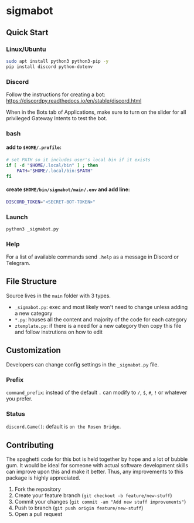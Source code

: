 # sigmabot

## Quick Start

### Linux/Ubuntu

```bash
sudo apt install python3 python3-pip -y
pip install discord python-dotenv
```

### Discord

Follow the instructions for creating a bot: https://discordpy.readthedocs.io/en/stable/discord.html

When in the Bots tab of Applications, make sure to turn on the slider for all privileged Gateway Intents to test the bot.

### bash

#### add to `$HOME/.profile`:

```bash
# set PATH so it includes user's local bin if it exists
if [ -d "$HOME/.local/bin" ] ; then
    PATH="$HOME/.local/bin:$PATH"
fi
```

#### create `$HOME/bin/sigmabot/main/.env` and add line:

```bash
DISCORD_TOKEN="<SECRET-BOT-TOKEN>"
```

### Launch

```python
python3 _sigmabot.py
```

### Help

For a list of available commands send `.help` as a message in Discord or Telegram.

## File Structure

Source lives in the `main` folder with 3 types.

* `_sigmabot.py`: exec and most likely won't need to change unless adding a new category
* `*.py`: houses all the content and majority of the code for each category 
* `ztemplate.py`: if there is a need for a new category then copy this file and follow instrutions on how to edit

## Customization

Developers can change config settings in the `_sigmabot.py` file.

### Prefix

`command_prefix`: instead of the default `.` can modify to `/`, `$`, `#`, `!` or whatever you prefer.

### Status

`discord.Game()`: default is `on the Rosen Bridge`.

## Contributing

The spaghetti code for this bot is held together by hope and a lot of bubble gum. It would be ideal for someone with actual software development skills can improve upon this and make it better. Thus, any improvements to this package is highly appreciated.

1. Fork the repository
2. Create your feature branch (`git checkout -b feature/new-stuff`)
3. Commit your changes (`git commit -am "Add new stuff improvements"`)
4. Push to branch (`git push origin feature/new-stuff`)
5. Open a pull request






